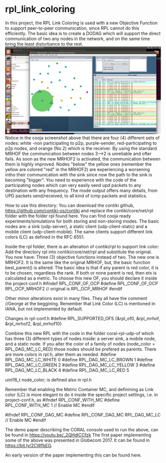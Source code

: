 # rpl_link_coloring

In this project, the RPL Link Coloring is used with a new Objective Function to support peer-to-peer communication, since RPL cannot do this efficiently.
The basic idea is to create a DODAG which will support the direct communication of two any nodes in the network, and on the same time bring the least disturbance to the rest.
![Image description](./multi-mrhof2.png)
Notice in the cooja screenshot above that there are four (4) different sets of nodes: white -non participating to p2p, purple-sender, red-participating to p2p nodes, and orange (No 2) which is the receiver. By using the standard MRHOF the communication between nodes 3-->2 is unreliable and ofter fails. As soon as the new MRHOF2 is activated, the communication between them is highly improved. Nodes "below" the yellow ones (remember the yellow are colored "red" in the MRHOF2) are experiencing a worsening intho their communication with the sink since now the path to the sink is becoming "bigger".
You need to experience with the code of the participating nodes which can very easily send upd packets to any destination with any frequency.  The mode output offers many details, from UPD packets send/received, to all kind of icmp packets and statistics.


How to use this directory:
You can download the contiki github, https://github.com/contiki-os/contiki and replace the contiki/core/net/rpl folder with the folder rpl found here. 
You can find cooja ready experiments/simulations for both storing and non-storing modes. 
The basic nodes are: a sink (udp-server), a static client (udp-client-static) and a mobile client (udp-client-mobile). The same clients support different link colors (LC) as defined in the RFC 6551.  

Inside the rpl folder, there is an alteration of contiki/rpl to support link color:
Add the directory rpl into contiki/core/net/rpl and substitute the original. You now have:
Three (3) objective functions instead of two. 
The new one is MRHOF2. It is the same like the original MRHOF, but, the basic function best_parent() is altered:
The basic idea is that if any parent is red color, it is to be chosen, regardless the rank. If both or none parent is red, 
then etx is calculated as a metric.
To choose this new OF, you should declare it inside the project-conf.h
#ifndef RPL_CONF_OF_OCP
#define RPL_CONF_OF_OCP RPL_OCP_MRHOF2 // original is RPL_OCP_MRHOF
#endif

Other minor alterations exist in many files. They all have the comment //George at the beggining.
Remember that Link Color (LC) is mentioned in IANA, but not implemented by default.

Changes in rpl-conf.h
#define RPL_SUPPORTED_OFS {&rpl_of0, &rpl_mrhof, &rpl_mrhof2, &rpl_mrhof10}

Combine this new RPL with the code in the folder coral-rpl-udp-of which has three (3) different types of nodes inside:
a server sink, a mobile node, and a static node. If you alter the color of a family of nodes (node_color = RPL_DAG_MC_LC_RED) those nodes should be prefered as parents. There are more colors in rpl.h, alter them as needed.
#define RPL_DAG_MC_LC_WHITE  0
#define RPL_DAG_MC_LC_BROWN  1
#define RPL_DAG_MC_LC_GREEN  2
#define RPL_DAG_MC_LC_YELLOW 3
#define RPL_DAG_MC_LC_BLACK  4
#define RPL_DAG_MC_LC_RED    5

uint16_t node_color;  is defined also in rpl.h

Remember that enabling the Metric Container MC, and definining as Link color (LC) is more elegant to do it inside the specific project settings, i.e. in project-conf.h, as 
#ifndef RPL_CONF_WITH_MC
#define RPL_CONF_WITH_MC 1 // Enable MC
#endif 

#ifndef RPL_CONF_DAG_MC
#define RPL_CONF_DAG_MC RPL_DAG_MC_LC // Enable MC
#endif 

The demo paper describing the CORAL console used to run the above, can be found in https://youtu.be/_2QHdlCCfzk 
The first paper implementing some of the above was presented in Globecom 2017. It can be found in https://bit.ly/2CWfbEG. 

An early version of the paper implementing this can be found here.
